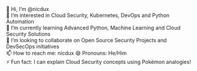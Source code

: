 👋 Hi, I’m @nicdux  
👀 I’m interested in Cloud Security, Kubernetes, DevOps and Python Automation  
🌱 I’m currently learning Advanced Python, Machine Learning and Cloud Security Solutions  
💞️ I’m looking to collaborate on Open Source Security Projects and DevSecOps initiatives  
📫 How to reach me: nicdux 
😄 Pronouns: He/Him  
⚡ Fun fact: I can explain Cloud Security concepts using Pokémon analogies!  
